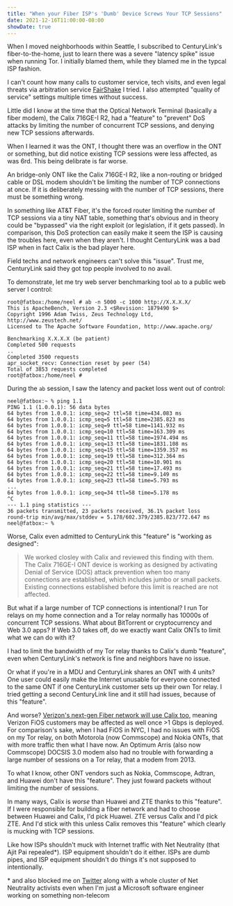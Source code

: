 ```yaml
---
title: "When your Fiber ISP's 'Dumb' Device Screws Your TCP Sessions"
date: 2021-12-16T11:00:00-08:00
showDate: true
---
```


When I moved neighborhoods within Seattle, I subscribed to CenturyLink's
fiber-to-the-home, just to learn there was a severe "latency spike" issue when
running Tor. I initially blamed them, while they blamed me in the typcal ISP
fashion.

I can't count how many calls to customer service, tech visits, and even legal
threats via arbitration service [FairShake](https://fairshake.com/) I tried.
I also attempted "quality of service" settings multiple times without success.

Little did I know at the time that the Optical Network Terminal (basically a
fiber modem), the Calix 716GE-I R2, had a "feature" to "prevent" DoS attacks
by limiting the number of concurrent TCP sessions, and denying new TCP sessions
afterwards.

When I learned it was the ONT, I thought there was an overflow in the ONT or
something, but did notice existing TCP sessions were less affected, as was
6rd. This being delibrate is far worse.

An bridge-only ONT like the Calix 716GE-I R2, like a non-routing or bridged
cable or DSL modem shouldn't be limiting the number of TCP connections at once.
If it is deliberately messing with the number of TCP sessions, there must be
something wrong.

In something like AT&amp;T Fiber, it's the forced router limiting the number of
TCP sessions via a tiny NAT table, something that's obvious and in theory could
be "bypassed" via the right exploit (or legislation, if it gets passed). In
comparison, this DoS protection can easily make it seem the ISP is causing the
troubles here, even when they aren't. I thought CenturyLink was a bad ISP when
in fact Calix is the bad player here.

Field techs and network engineers can't solve this "issue". Trust me,
CenturyLink said they got top people involved to no avail.

To demonstrate, let me try web server benchmarking tool `ab` to a public web
server I control:

    root@fatbox:/home/neel # ab -n 5000 -c 1000 http://X.X.X.X/
    This is ApacheBench, Version 2.3 <$Revision: 1879490 $>
    Copyright 1996 Adam Twiss, Zeus Technology Ltd, http://www.zeustech.net/
    Licensed to The Apache Software Foundation, http://www.apache.org/

    Benchmarking X.X.X.X (be patient)
    Completed 500 requests
    ..
    Completed 3500 requests
    apr_socket_recv: Connection reset by peer (54)
    Total of 3853 requests completed
    root@fatbox:/home/neel #

During the `ab` session, I saw the latency and packet loss went out of control:

    neel@fatbox:~ % ping 1.1
    PING 1.1 (1.0.0.1): 56 data bytes
    64 bytes from 1.0.0.1: icmp_seq=2 ttl=58 time=434.083 ms
    64 bytes from 1.0.0.1: icmp_seq=5 ttl=58 time=2385.823 ms
    64 bytes from 1.0.0.1: icmp_seq=9 ttl=58 time=1141.932 ms
    64 bytes from 1.0.0.1: icmp_seq=10 ttl=58 time=163.309 ms
    64 bytes from 1.0.0.1: icmp_seq=11 ttl=58 time=1974.494 ms
    64 bytes from 1.0.0.1: icmp_seq=13 ttl=58 time=1831.108 ms
    64 bytes from 1.0.0.1: icmp_seq=15 ttl=58 time=1359.357 ms
    64 bytes from 1.0.0.1: icmp_seq=19 ttl=58 time=312.364 ms
    64 bytes from 1.0.0.1: icmp_seq=20 ttl=58 time=10.901 ms
    64 bytes from 1.0.0.1: icmp_seq=21 ttl=58 time=17.493 ms
    64 bytes from 1.0.0.1: icmp_seq=22 ttl=58 time=9.149 ms
    64 bytes from 1.0.0.1: icmp_seq=23 ttl=58 time=5.793 ms
    ...
    64 bytes from 1.0.0.1: icmp_seq=34 ttl=58 time=5.178 ms
    ^C
    --- 1.1 ping statistics ---
    36 packets transmitted, 23 packets received, 36.1% packet loss
    round-trip min/avg/max/stddev = 5.178/602.379/2385.823/772.647 ms
    neel@fatbox:~ %

Worse, Calix even admitted to CenturyLink this "feature" is "working as designed":

> We worked closley with Calix and reviewed this finding with them. The Calix 716GE-I ONT device is working as designed by activating Denial of Service (DOS) attack prevention when too many connections are established, which includes jumbo or small packets. Existing connections established before this limit is reached are not affected.

But what if a large number of TCP connections is intentional? I run Tor relays
on my home connection and a Tor relay normally has 10000s of concurrent TCP
sessions. What about BitTorrent or cryptocurrency and Web 3.0 apps? If Web 3.0
takes off, do we exactly want Calix ONTs to limit what we can do with it?

I had to limit the bandwidth of my Tor relay thanks to Calix's dumb "feature",
even when CenturyLink's network is fine and neighbors have no issue.

Or what if you're in a MDU and CenturyLink shares an ONT with 4 units? One user
could easily make the Internet unusable for everyone connected to the same ONT
if one CenturyLink customer sets up their own Tor relay. I tried getting a
second CenturyLink line and it still had issues, because of this "feature".

And worse? [Verizon's next-gen Fiber network will use Calix too](https://www.calix.com/about-calix/verizon-deploys-axos.html),
meaning Verizon FiOS customers may be affected as well once >1 Gbps is
deployed. For comparison's sake, when I had FiOS in NYC, I had no issues with
FiOS on my Tor relay, on both Motorola (now Commscope) and Nokia ONTs, that
with more traffic then what I have now. An Optimum Arris (also now Commscope)
DOCSIS 3.0 modem also had no trouble with forwarding a large number of sessions
on a Tor relay, that a modem from 2013.

To what I know, other ONT vendors such as Nokia, Commscope, Adtran, and Huawei
don't have this "feature". They just foward packets without limiting the number
of sessions.

In many ways, Calix is *worse* than Huawei and ZTE thanks to this "feature".
If I were responsible for building a fiber network and had to choose between
Huawei and Calix, I'd pick Huawei. ZTE versus Calix and I'd pick ZTE. And I'd
stick with this unless Calix removes this "feature" which clearly is mucking
with TCP sessions.

Like how ISPs shouldn't muck with Internet traffic with Net Neutrality (that
Ajit Pai repealed\*). ISP equipment shouldn't do it either. ISPs are dumb pipes,
and ISP equipment shouldn't do things it's not supposed to intentionally.

\* and also blocked me on [Twitter](https://twitter.com/_neelc) along with a
whole cluster of Net Neutrality activists even when I'm just a Microsoft
software engineer working on something non-telecom
